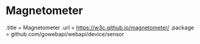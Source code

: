 # Magnetometer

.title = Magnetometer
.url = <https://w3c.github.io/magnetometer/>
.package = github.com/gowebapi/webapi/device/sensor
